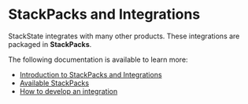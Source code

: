 # StackPacks and Integrations

StackState integrates with many other products. These integrations are packaged in **StackPacks**.

The following documentation is available to learn more:

* [Introduction to StackPacks and Integrations](introduction.md)
* [Available StackPacks](available_stackpacks/)
* [How to develop an integration](https://github.com/mpvvliet/stackstate-docs/tree/0f69067c340456b272cfe50e249f4f4ee680f8d9/develop/integrations_and_stackpacks_sdk/README.md)

